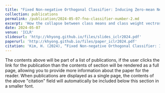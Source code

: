 ```yaml
---
title: "Fixed Non-negative Orthogonal Classifier: Inducing Zero-mean Neural Collapse with Feature Dimension Separation"
collection: publications
permalink: /publication/2024-05-07-fno-classifier-number-2.md
excerpt: 'How the collapse between class means and class weight vectros occurs in a fixed classifier when its shape is not a simplex?'
date: 2024-05-07
venue: 'ICLR'
slidesurl: 'http://khyong.github.io/files/slides_iclr2024.pdf'
paperurl: 'http://khyong.github.io/files/paper_iclr2024.pdf'
citation: 'Kim, H. (2024), “Fixed Non-negative Orthogonal Classifier: Inducing Zero-mean Neural Collapse with Feature Dimension Separation”, The Twelfth International Conference on Learning Representations'
---
```


The contents above will be part of a list of publications, if the user clicks the link for the publication than the contents of section will be rendered as a full page, allowing you to provide more information about the paper for the reader. When publications are displayed as a single page, the contents of the above "citation" field will automatically be included below this section in a smaller font.
